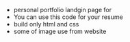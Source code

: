 * personal portfolio landgin page for
* You can use this code for your resume
* build only html and css
* some of image use from website

